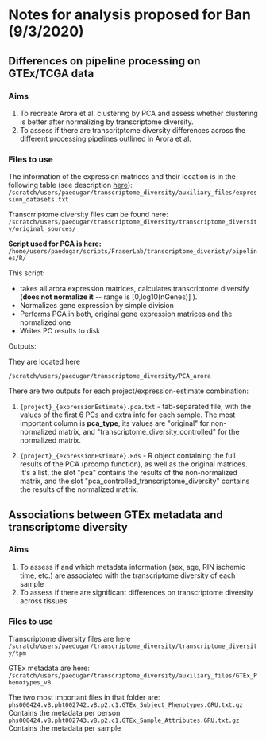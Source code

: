 # Notes for analysis proposed for Ban (9/3/2020)


## Differences on pipeline processing on GTEx/TCGA data 

### Aims

1. To recreate Arora et al. clustering by PCA and assess whether clustering is better after normalizing by transcriptome diversity.
2. To assess if there are transcritptome diversity differences across the different processing pipelines outlined in Arora et al.

### Files to use

The information of the expression matrices and their location is in the following table (see description [here](https://github.com/pablo-gar/transcriptome_diversity/blob/master/docs/important_locations.md)):
`/scratch/users/paedugar/transcriptome_diversity/auxiliary_files/expression_datasets.txt`

Transcrriptome diversity files can be found here:
`/scratch/users/paedugar/transcriptome_diversity/transcriptome_diversity/original_sources/`

**Script used for PCA is here:**
`/home/users/paedugar/scripts/FraserLab/transcriptome_diveristy/pipelines/R/`

This script:

- takes all arora expression matrices, calculates transcriptome diversify (**does not normalize it** -- range is [0,log10(nGenes)] ).
- Normalizes gene expression by simple division
- Performs PCA in both, original gene expression matrices and the normalized one
- Writes PC results to disk

Outputs:

They are located here

`/scratch/users/paedugar/transcriptome_diversity/PCA_arora`

There are two outputs for each project/expression-estimate combination:

1. `{project}_{expressionEstimate}.pca.txt` - tab-separated file, with the values of the first 6 PCs and extra info for each sample. The most important column is **pca_type**, its values are "original" for non-normalized matrix, and "transcriptome_diversity_controlled" for the normalized matrix.

2. `{project}_{expressionEstimate}.Rds` - R object containing the full results of the PCA (prcomp function), as well as the original matrices. It's a list, the slot "pca" contains the results of the non-normalized matrix, and the slot "pca_controlled_transcriptome_diversity" contains the results of the normalized matrix.

## Associations between GTEx metadata and transcriptome diversity

### Aims

1. To assess if and which metadata information (sex, age, RIN ischemic time, etc.) are associated with the transcriptome diversity of each sample
2. To assess if there are significant differences on transcriptome diversity across tissues

### Files to use

Transcriptome diversity files are here
`/scratch/users/paedugar/transcriptome_diversity/transcriptome_diversity/tpm`

GTEx metadata are here:
`/scratch/users/paedugar/transcriptome_diversity/auxiliary_files/GTEx_Phenotypes_v8`

The two most important files in that folder are:
`phs000424.v8.pht002742.v8.p2.c1.GTEx_Subject_Phenotypes.GRU.txt.gz` Contains the metadata per person
`phs000424.v8.pht002743.v8.p2.c1.GTEx_Sample_Attributes.GRU.txt.gz` Contains the metadata per sample

